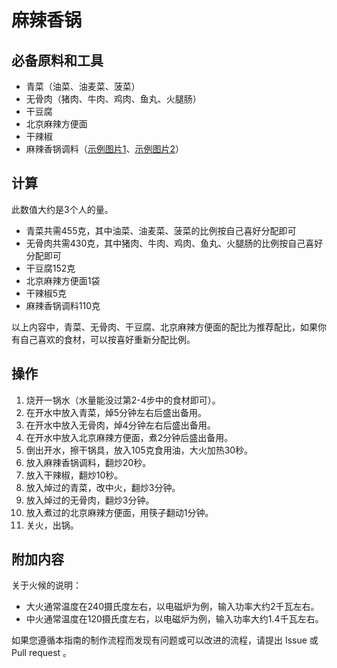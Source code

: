 # 麻辣香锅

## 必备原料和工具

- 青菜（油菜、油麦菜、菠菜）
- 无骨肉（猪肉、牛肉、鸡肉、鱼丸、火腿肠）
- 干豆腐
- 北京麻辣方便面
- 干辣椒
- 麻辣香锅调料（[示例图片1](https://recipes-1258617162.cos.ap-beijing.myqcloud.com/malaxianguo-frontside.jpg)、[示例图片2](https://recipes-1258617162.cos.ap-beijing.myqcloud.com/malaxiangguo-backside.jpg)）

## 计算

此数值大约是3个人的量。

- 青菜共需455克，其中油菜、油麦菜、菠菜的比例按自己喜好分配即可
- 无骨肉共需430克，其中猪肉、牛肉、鸡肉、鱼丸、火腿肠的比例按自己喜好分配即可
- 干豆腐152克
- 北京麻辣方便面1袋
- 干辣椒5克
- 麻辣香锅调料110克

以上内容中，青菜、无骨肉、干豆腐、北京麻辣方便面的配比为推荐配比，如果你有自己喜欢的食材，可以按喜好重新分配比例。

## 操作

1. 烧开一锅水（水量能没过第2-4步中的食材即可）。
2. 在开水中放入青菜，焯5分钟左右后盛出备用。
3. 在开水中放入无骨肉，焯4分钟左右后盛出备用。
4. 在开水中放入北京麻辣方便面，煮2分钟后盛出备用。
5. 倒出开水，擦干锅具，放入105克食用油，大火加热30秒。
6. 放入麻辣香锅调料，翻炒20秒。
7. 放入干辣椒，翻炒10秒。
8. 放入焯过的青菜，改中火，翻炒3分钟。
9. 放入焯过的无骨肉，翻炒3分钟。
10. 放入煮过的北京麻辣方便面，用筷子翻动1分钟。
11. 关火，出锅。

## 附加内容

关于火候的说明：

- 大火通常温度在240摄氏度左右，以电磁炉为例，输入功率大约2千瓦左右。
- 中火通常温度在120摄氏度左右，以电磁炉为例，输入功率大约1.4千瓦左右。

如果您遵循本指南的制作流程而发现有问题或可以改进的流程，请提出 Issue 或 Pull request 。